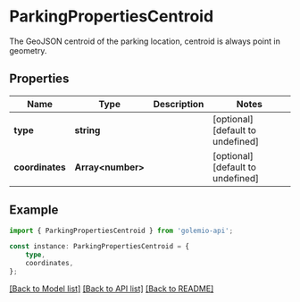 # ParkingPropertiesCentroid

The GeoJSON centroid of the parking location, centroid is always point in geometry.

## Properties

Name | Type | Description | Notes
------------ | ------------- | ------------- | -------------
**type** | **string** |  | [optional] [default to undefined]
**coordinates** | **Array&lt;number&gt;** |  | [optional] [default to undefined]

## Example

```typescript
import { ParkingPropertiesCentroid } from 'golemio-api';

const instance: ParkingPropertiesCentroid = {
    type,
    coordinates,
};
```

[[Back to Model list]](../README.md#documentation-for-models) [[Back to API list]](../README.md#documentation-for-api-endpoints) [[Back to README]](../README.md)
